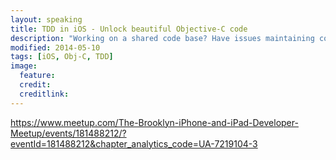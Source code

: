 ```yaml
---
layout: speaking
title: TDD in iOS - Unlock beautiful Objective-C code
description: "Working on a shared code base? Have issues maintaining code quality and consistency? TDD can help you get this under control. and it's easier than ever in iOS.  Julie will talk about the strategy and tools you can use in either introducing TDD or propagating it more thoroughly throughout your iOS team."
modified: 2014-05-10
tags: [iOS, Obj-C, TDD]
image:
  feature:
  credit: 
  creditlink: 
---
```


https://www.meetup.com/The-Brooklyn-iPhone-and-iPad-Developer-Meetup/events/181488212/?eventId=181488212&chapter_analytics_code=UA-7219104-3





